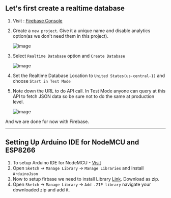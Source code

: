 
## Let's first create a realtime database

1. Visit : [Firebase Console](https://console.firebase.google.com)
2. Create a `new project`. Give it a unique name and disable analytics option(as we don't need them in this project).

   ![image](https://user-images.githubusercontent.com/43271546/110456974-2cf9b200-80f0-11eb-883f-4be2bbb9639c.png)

3. Select `Realtime Database` option and `Create Database`

   ![image](https://user-images.githubusercontent.com/43271546/110457767-fd977500-80f0-11eb-868a-554fac3c8dcb.png)

4. Set the Realtime Database Location to `United States(us-central-1)` and choose `Start in Test Mode`

5. Note down the URL to do API call. In Test Mode anyone can query at this API to fetch JSON data so be sure not to do the same at production level.

   ![image](https://user-images.githubusercontent.com/43271546/110458731-1ce2d200-80f2-11eb-9c3d-ce771505290c.png)

And we are done for now with Firebase.

<hr />

## Setting Up Arduino IDE for NodeMCU and ESP8266

1. To setup Arduino IDE for NodeMCU - [Visit](https://github.com/Praddy2009/Smart_aqua/blob/main/IDE_Setup.md)
2. Open `Sketch` -> `Manage Library` -> `Manage Libraries` and install `ArduinoJson`
3. Now to setup firbase we need to install Library [Link](https://github.com/FirebaseExtended/firebase-arduino). Download as zip.
4. Open `Sketch` -> `Manage Library` -> `Add .ZIP library` navigate your downloaded zip and add it.
